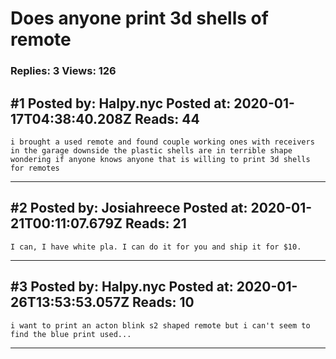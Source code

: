 # Does anyone print 3d shells of remote

### Replies: 3 Views: 126

## \#1 Posted by: Halpy.nyc Posted at: 2020-01-17T04:38:40.208Z Reads: 44

```
i brought a used remote and found couple working ones with receivers in the garage downside the plastic shells are in terrible shape wondering if anyone knows anyone that is willing to print 3d shells for remotes
```

---
## \#2 Posted by: Josiahreece Posted at: 2020-01-21T00:11:07.679Z Reads: 21

```
I can, I have white pla. I can do it for you and ship it for $10.
```

---
## \#3 Posted by: Halpy.nyc Posted at: 2020-01-26T13:53:53.057Z Reads: 10

```
i want to print an acton blink s2 shaped remote but i can't seem to find the blue print used...
```

---
